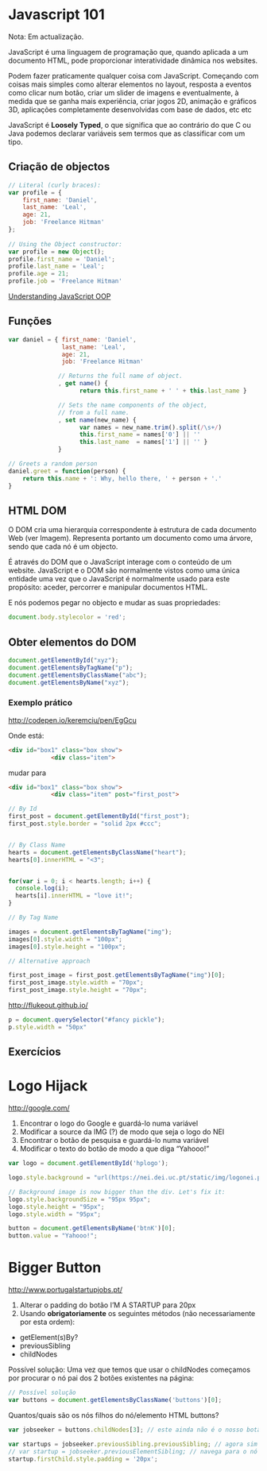 # Javascript 101

Nota: Em actualização.

JavaScript é uma linguagem de programação que, quando aplicada a um documento HTML, pode proporcionar interatividade dinâmica nos websites.

Podem fazer praticamente qualquer coisa com JavaScript. Começando com coisas mais simples como alterar elementos no layout, resposta a eventos como clicar num botão, criar um slider de imagens e eventualmente, à medida que se ganha mais experiência, criar jogos 2D, animação e gráficos 3D, aplicações completamente desenvolvidas com base de dados, etc etc

JavaScript é **Loosely Typed**, o que significa que ao contrário do que C ou Java podemos declarar variáveis sem termos que as classificar com um tipo.

## Criação de objectos

```javascript
// Literal (curly braces):
var profile = {
    first_name: 'Daniel',
    last_name: 'Leal',
    age: 21,
    job: 'Freelance Hitman'
};
     
// Using the Object constructor:
var profile = new Object();
profile.first_name = 'Daniel';
profile.last_name = 'Leal';
profile.age = 21;
profile.job = 'Freelance Hitman'
```

[Understanding JavaScript OOP](http://robotlolita.me/2011/10/09/understanding-javascript-oop.html)

## Funções

```javascript
var daniel = { first_name: 'Daniel',
    		   last_name: 'Leal',
    		   age: 21,
    		   job: 'Freelance Hitman'

              // Returns the full name of object.
              , get name() {
                    return this.first_name + ' ' + this.last_name }

              // Sets the name components of the object,
              // from a full name.
              , set name(new_name) {
                    var names = new_name.trim().split(/\s+/)
                    this.first_name = names['0'] || ''
                    this.last_name  = names['1'] || '' }
              }
```

```javascript
// Greets a random person
daniel.greet = function(person) {
    return this.name + ': Why, hello there, ' + person + '.'
}
```

## HTML DOM

O DOM cria uma hierarquia correspondente à estrutura de cada documento Web (ver Imagem). Representa portanto um documento como uma árvore, sendo que cada nó é um objecto.

É através do DOM que o JavaScript interage com o conteúdo de um website. JavaScript e o DOM são normalmente vistos como uma única entidade uma vez que o JavaScript é normalmente usado para este propósito: aceder, percorrer e manipular documentos HTML.

E nós podemos pegar no objecto e mudar as suas propriedades:

```javascript
document.body.stylecolor = 'red';
```

## Obter elementos do DOM

```javascript
document.getElementById("xyz");
document.getElementsByTagName("p");
document.getElementsByClassName("abc");
document.getElementsByName("xyz");
```

### Exemplo prático

http://codepen.io/keremciu/pen/EgGcu

Onde está:

```html
<div id="box1" class="box show">
            <div class="item">
```

mudar para

```html
<div id="box1" class="box show">
            <div class="item" post="first_post">
```

```javascript
// By Id
first_post = document.getElementById("first_post");
first_post.style.border = "solid 2px #ccc";


// By Class Name
hearts = document.getElementsByClassName("heart");
hearts[0].innerHTML = "<3";


for(var i = 0; i < hearts.length; i++) {
  console.log(i);
  hearts[i].innerHTML = "love it!";
}

// By Tag Name

images = document.getElementsByTagName("img");
images[0].style.width = "100px";
images[0].style.height = "100px";

// Alternative approach

first_post_image = first_post.getElementsByTagName("img")[0];
first_post_image.style.width = "70px";
first_post_image.style.height = "70px";
```

http://flukeout.github.io/

```javascript
p = document.querySelector("#fancy pickle");
p.style.width = "50px"
```

## Exercícios

# Logo Hijack

http://google.com/

1. Encontrar o logo do Google e guardá-lo numa variável
2. Modificar a source da IMG (?) de modo que seja o logo do NEI
3. Encontrar o botão de pesquisa e guardá-lo numa variável
4. Modificar o texto do botão de modo a que diga “Yahooo!”

```javascript
var logo = document.getElementById('hplogo');

logo.style.background = "url(https://nei.dei.uc.pt/static/img/logonei.png) no-repeat";

// Background image is now bigger than the div. Let's fix it:
logo.style.backgroundSize = "95px 95px";
logo.style.height = "95px";
logo.style.width = "95px";

button = document.getElementsByName('btnK')[0];
button.value = "Yahooo!";
```

# Bigger Button

http://www.portugalstartupjobs.pt/

1. Alterar o padding do botão I’M A STARTUP para 20px
2. Usando **obrigatoriamente** os seguintes métodos (não necessariamente por esta ordem):

* getElement(s)By?
* previousSibling
* childNodes

Possível solução: Uma vez que temos que usar o childNodes começamos por procurar o nó pai dos 2 botões existentes na página:
```javascript
// Possível solução
var buttons = document.getElementsByClassName('buttons')[0];
```
Quantos/quais são os nós filhos do nó/elemento HTML buttons?

```javascript
var jobseeker = buttons.childNodes[3]; // este ainda não é o nosso botão
```

```javascript
var startups = jobseeker.previousSibling.previousSibling; // agora sim
// var startup = jobseeker.previousElementSibling; // navega para o nó irmão anterior, do mesmo tipo (neste caso: button)
startup.firstChild.style.padding = '20px';
```

